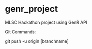 # genr_project
MLSC Hackathon project using GenR API

Git Commands:

git push -u origin [branchname]
